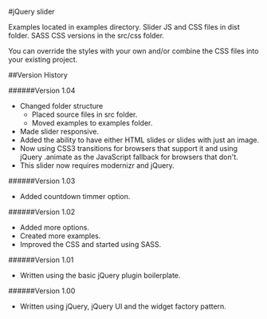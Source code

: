 #jQuery slider

Examples located in examples directory.  Slider JS and CSS files in dist folder.  SASS CSS versions in the src/css folder.  

You can override the styles with your own and/or combine the CSS files into your existing project.

##Version History

######Version 1.04
- Changed folder structure 
   - Placed source files in src folder.
   - Moved examples to examples folder.
- Made slider responsive.
- Added the ability to have either HTML slides or slides with just an image.
- Now using CSS3 transitions for browsers that support it and using jQuery .animate as the JavaScript fallback for browsers that don't.
- This slider now requires modernizr and jQuery. 

######Version 1.03
 - Added countdown timmer option.

######Version 1.02
 - Added more options.
 - Created more examples.
 - Improved the CSS and started using SASS.

######Version 1.01
  - Written using the basic jQuery plugin boilerplate.

######Version 1.00
 - Written using jQuery, jQuery UI and the widget factory pattern.
 
